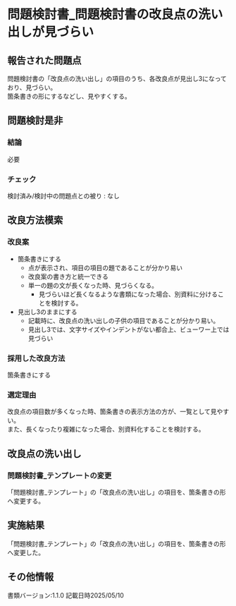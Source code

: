 # 問題検討書_問題検討書の改良点の洗い出しが見づらい

## 報告された問題点
問題検討書の「改良点の洗い出し」の項目のうち、各改良点が見出し3になっており、見づらい。  
箇条書きの形にするなどし、見やすくする。

## 問題検討是非
### 結論
必要
### チェック
検討済み/検討中の問題点との被り : なし

## 改良方法模索
### 改良案
- 箇条書きにする 
    - 点が表示され、項目の項目の題であることが分かり易い
    - 改良案の書き方と統一できる
    - 単一の題の文が長くなった時、見づらくなる。  
        - 見づらいほど長くなるような書類になった場合、別資料に分けることを検討する。
- 見出し3のままにする
    - 記載時に、改良点の洗い出しの子供の項目であることが分かり易い。
    - 見出し3では、文字サイズやインデントがない都合上、ビューワー上では見づらい 

### 採用した改良方法
箇条書きにする
### 選定理由
改良点の項目数が多くなった時、箇条書きの表示方法の方が、一覧として見やすい。  
また、長くなったり複雑になった場合、別資料化することを検討する。

## 改良点の洗い出し
### 問題検討書_テンプレートの変更
「問題検討書_テンプレート」の「改良点の洗い出し」の項目を、箇条書きの形へ変更する。

## 実施結果
「問題検討書_テンプレート」の「改良点の洗い出し」の項目を、箇条書きの形へ変更した。

## その他情報
書類バージョン:1.1.0
記載日時2025/05/10
